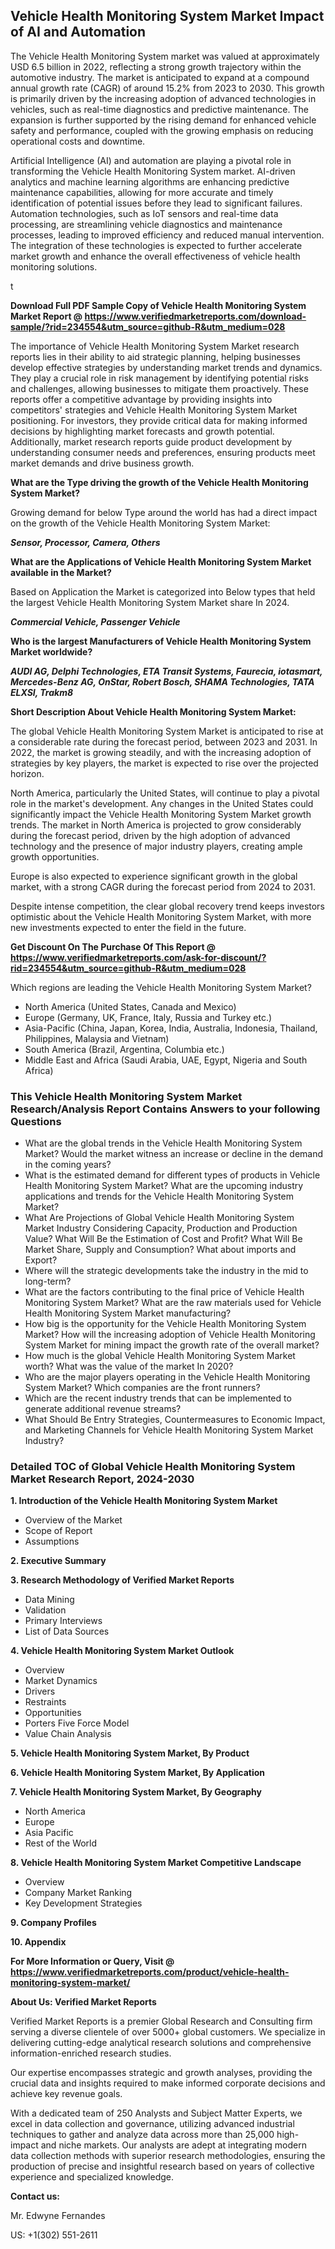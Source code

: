 <h2>Vehicle Health Monitoring System Market Impact of AI and Automation</h2><p>The Vehicle Health Monitoring System market was valued at approximately USD 6.5 billion in 2022, reflecting a strong growth trajectory within the automotive industry. The market is anticipated to expand at a compound annual growth rate (CAGR) of around 15.2% from 2023 to 2030. This growth is primarily driven by the increasing adoption of advanced technologies in vehicles, such as real-time diagnostics and predictive maintenance. The expansion is further supported by the rising demand for enhanced vehicle safety and performance, coupled with the growing emphasis on reducing operational costs and downtime.</p><p>Artificial Intelligence (AI) and automation are playing a pivotal role in transforming the Vehicle Health Monitoring System market. AI-driven analytics and machine learning algorithms are enhancing predictive maintenance capabilities, allowing for more accurate and timely identification of potential issues before they lead to significant failures. Automation technologies, such as IoT sensors and real-time data processing, are streamlining vehicle diagnostics and maintenance processes, leading to improved efficiency and reduced manual intervention. The integration of these technologies is expected to further accelerate market growth and enhance the overall effectiveness of vehicle health monitoring solutions.</p>t</p><p id="" class=""><strong>Download Full PDF Sample Copy of Vehicle Health Monitoring System Market Report @ <a href="https://www.verifiedmarketreports.com/download-sample/?rid=234554&utm_source=github-R&utm_medium=028" target="_blank">https://www.verifiedmarketreports.com/download-sample/?rid=234554&utm_source=github-R&utm_medium=028</a></strong></p><p>The importance of&nbsp;Vehicle Health Monitoring System Market research reports lies in their ability to aid strategic planning, helping businesses develop effective strategies by understanding market trends and dynamics. They play a crucial role in risk management by identifying potential risks and challenges, allowing businesses to mitigate them proactively. These reports offer a competitive advantage by providing insights into competitors' strategies and Vehicle Health Monitoring System Market positioning. For investors, they provide critical data for making informed decisions by highlighting market forecasts and growth potential. Additionally, market research reports guide product development by understanding consumer needs and preferences, ensuring products meet market demands and drive business growth.</p><p><strong>What are the&nbsp;Type driving the growth of the Vehicle Health Monitoring System Market?</strong></p><p id="" class="">Growing demand for below Type around the world has had a direct impact on the growth of the Vehicle Health Monitoring System Market:</p><em><strong>Sensor, Processor, Camera, Others</strong></em></p><strong>What are the&nbsp;Applications&nbsp;of Vehicle Health Monitoring System Market available in the Market?</strong></p><p id="" class="">Based on Application the Market is categorized into Below types that held the largest Vehicle Health Monitoring System Market share In 2024.</p><em><strong>Commercial Vehicle, Passenger Vehicle</strong></em></p><strong>Who is the largest Manufacturers of Vehicle Health Monitoring System Market worldwide?</strong></p><p><em><strong>AUDI AG, Delphi Technologies, ETA Transit Systems, Faurecia, iotasmart, Mercedes-Benz AG, OnStar, Robert Bosch, SHAMA Technologies, TATA ELXSI, Trakm8</strong></em></p><p id="" class=""><strong>Short Description About Vehicle Health Monitoring System Market:</strong></p><p>The global Vehicle Health Monitoring System Market is anticipated to rise at a considerable rate during the forecast period, between 2023 and 2031. In 2022, the market is growing steadily, and with the increasing adoption of strategies by key players, the market is expected to rise over the projected horizon.</p><p>North America, particularly the United States, will continue to play a pivotal role in the market's development. Any changes in the United States could significantly impact the Vehicle Health Monitoring System Market growth trends. The market in North America is projected to grow considerably during the forecast period, driven by the high adoption of advanced technology and the presence of major industry players, creating ample growth opportunities.</p><p>Europe is also expected to experience significant growth in the global market, with a strong CAGR during the forecast period from 2024 to 2031.</p><p>Despite intense competition, the clear global recovery trend keeps investors optimistic about the Vehicle Health Monitoring System Market, with more new investments expected to enter the field in the future.</p><p id="" class=""><strong>Get Discount On The Purchase Of This Report @ <a href="https://www.verifiedmarketreports.com/ask-for-discount/?rid=234554&utm_source=github-R&utm_medium=028" target="_blank">https://www.verifiedmarketreports.com/ask-for-discount/?rid=234554&utm_source=github-R&utm_medium=028</a></strong></p>Which regions are leading the Vehicle Health Monitoring System Market?</p><ul><li>North America (United States, Canada and Mexico)</li><li>Europe (Germany, UK, France, Italy, Russia and Turkey etc.)</li><li>Asia-Pacific (China, Japan, Korea, India, Australia, Indonesia, Thailand, Philippines, Malaysia and Vietnam)</li><li>South America (Brazil, Argentina, Columbia etc.)</li><li>Middle East and Africa (Saudi Arabia, UAE, Egypt, Nigeria and South Africa)</li></ul><h3 id="" class="">This Vehicle Health Monitoring System Market Research/Analysis Report Contains Answers to your following Questions</h3><ul><li>What are the global trends in the Vehicle Health Monitoring System Market? Would the market witness an increase or decline in the demand in the coming years?</li><li>What is the estimated demand for different types of products in Vehicle Health Monitoring System Market? What are the upcoming industry applications and trends for the Vehicle Health Monitoring System Market?</li><li>What Are Projections of Global Vehicle Health Monitoring System Market Industry Considering Capacity, Production and Production Value? What Will Be the Estimation of Cost and Profit? What Will Be Market Share, Supply and Consumption? What about imports and Export?</li><li>Where will the strategic developments take the industry in the mid to long-term?</li><li>What are the factors contributing to the final price of Vehicle Health Monitoring System Market? What are the raw materials used for Vehicle Health Monitoring System Market manufacturing?</li><li>How big is the opportunity for the Vehicle Health Monitoring System Market? How will the increasing adoption of Vehicle Health Monitoring System Market for mining impact the growth rate of the overall market?</li><li>How much is the global Vehicle Health Monitoring System Market worth? What was the value of the market In 2020?</li><li>Who are the major players operating in the Vehicle Health Monitoring System Market? Which companies are the front runners?</li><li>Which are the recent industry trends that can be implemented to generate additional revenue streams?</li><li>What Should Be Entry Strategies, Countermeasures to Economic Impact, and Marketing Channels for Vehicle Health Monitoring System Market Industry?</li></ul><h3 id="" class="">Detailed TOC of Global Vehicle Health Monitoring System Market Research Report, 2024-2030</h3><p id="" class=""><strong>1. Introduction of the Vehicle Health Monitoring System Market</strong></p><ul><li>Overview of the Market</li><li>Scope of Report</li><li>Assumptions</li></ul><p id="" class=""><strong>2. Executive Summary</strong></p><p id="" class=""><strong>3. Research Methodology of Verified Market Reports</strong></p><ul><li>Data Mining</li><li>Validation</li><li>Primary Interviews</li><li>List of Data Sources</li></ul><p id="" class=""><strong>4. Vehicle Health Monitoring System Market Outlook</strong></p><ul><li>Overview</li><li>Market Dynamics</li><li>Drivers</li><li>Restraints</li><li>Opportunities</li><li>Porters Five Force Model</li><li>Value Chain Analysis</li></ul><p id="" class=""><strong>5. Vehicle Health Monitoring System Market, By Product</strong></p><p id="" class=""><strong>6. Vehicle Health Monitoring System Market, By Application</strong></p><p id="" class=""><strong>7. Vehicle Health Monitoring System Market, By Geography</strong></p><ul><li>North America</li><li>Europe</li><li>Asia Pacific</li><li>Rest of the World</li></ul><p id="" class=""><strong>8. Vehicle Health Monitoring System Market Competitive Landscape</strong></p><ul><li>Overview</li><li>Company Market Ranking</li><li>Key Development Strategies</li></ul><p id="" class=""><strong>9. Company Profiles</strong></p><p id="" class=""><strong>10. Appendix</strong></p><p id="" class=""><strong>For More Information or Query, Visit @ <a href="https://www.verifiedmarketreports.com/product/vehicle-health-monitoring-system-market/" target="_blank">https://www.verifiedmarketreports.com/product/vehicle-health-monitoring-system-market/</a></strong></p><p id="" class=""><strong>About Us: Verified Market Reports</strong></p><p id="" class="">Verified Market Reports is a premier Global Research and Consulting firm serving a diverse clientele of over 5000+ global customers. We specialize in delivering cutting-edge analytical research solutions and comprehensive information-enriched research studies.</p><p id="" class="">Our expertise encompasses strategic and growth analyses, providing the crucial data and insights required to make informed corporate decisions and achieve key revenue goals.</p><p id="" class="">With a dedicated team of 250 Analysts and Subject Matter Experts, we excel in data collection and governance, utilizing advanced industrial techniques to gather and analyze data across more than 25,000 high-impact and niche markets. Our analysts are adept at integrating modern data collection methods with superior research methodologies, ensuring the production of precise and insightful research based on years of collective experience and specialized knowledge.</p><p id="" class=""><strong>Contact us:</strong></p><p id="" class="">Mr. Edwyne Fernandes</p><p id="" class="">US: +1(302) 551-2611</p>